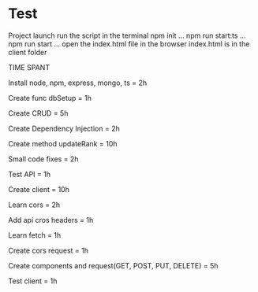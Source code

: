 # Test
Project launch
run the script in the terminal
npm init
...
npm run start:ts
...
npm run start
...
open the index.html file in the browser
index.html is in the client folder


TIME SPANT

Install node, npm, express, mongo, ts = 2h

Create func dbSetup = 1h

Create CRUD = 5h

Create Dependency Injection = 2h

Create method updateRank = 10h

Small code fixes = 2h

Test API = 1h

Create client = 10h

Learn cors = 2h

Add api cros headers = 1h

Learn fetch = 1h

Create cors request = 1h

Create components and request(GET, POST, PUT, DELETE) = 5h

Test client = 1h
